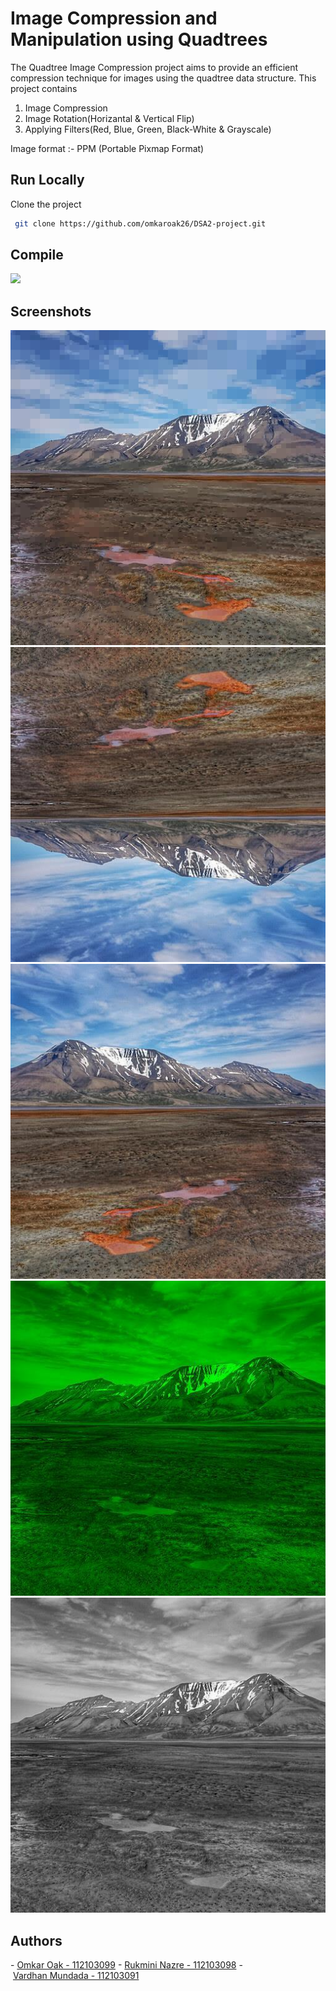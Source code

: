 
# Image Compression and Manipulation using Quadtrees

The Quadtree Image Compression project aims to provide an efficient compression technique for images using the quadtree data structure. This project contains
1. Image Compression
2. Image Rotation(Horizantal & Vertical Flip)
3. Applying Filters(Red, Blue, Green, Black-White & Grayscale)

Image format :- PPM (Portable Pixmap Format)

## Run Locally

Clone the project

```bash
 git clone https://github.com/omkaroak26/DSA2-project.git
```



## Compile
![](DSA2-project/screenshots/compile.png)


## Screenshots
![](./screenshots/compress.png)
![](./screenshots/vertical.png)
![](./screenshots/horizantal.png)
![](./screenshots/green.png)
![](./screenshots/black.png)



## Authors

- [Omkar Oak - 112103099](https://github.com/omkaroak26)
- [Rukmini Nazre - 112103098](https://github.com/rukmini-17)
- [Vardhan Mundada - 112103091](https://github.com/Vardhan-Mundada)


